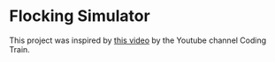 # Flocking Simulator

This project was inspired by <a href="https://youtu.be/mhjuuHl6qHM">
this video</a> by the Youtube channel Coding Train.
